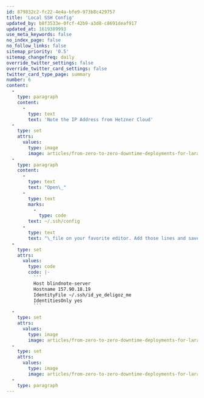 ```yaml
---
id: 879832c2-fc22-4e4a-bfe9-973b8c429757
title: 'Local SSH Config'
updated_by: b8f3533e-0fcf-42b9-a3d8-c8691deaf917
updated_at: 1619389993
use_meta_keywords: false
no_index_page: false
no_follow_links: false
sitemap_priority: '0.5'
sitemap_changefreq: daily
override_twitter_settings: false
override_twitter_card_settings: false
twitter_card_type_page: summary
number: 6
content:
  -
    type: paragraph
    content:
      -
        type: text
        text: 'Note the IP Address from Hetzner Cloud'
  -
    type: set
    attrs:
      values:
        type: image
        image: articles/from-zero-to-zero-downtime-deployments-for-laravel/6-local-ssh-config/6-local-ssh-config-1.png
  -
    type: paragraph
    content:
      -
        type: text
        text: "Open\_"
      -
        type: text
        marks:
          -
            type: code
        text: ~/.ssh/config
      -
        type: text
        text: "\_file on your favorite editor. Add those lines and save"
  -
    type: set
    attrs:
      values:
        type: code
        code: |-
          ```
          Host blindnote-server
          Hostname 157.90.18.19
          IdentityFile ~/.ssh/id_ye_deligoz_me
          IdentitiesOnly yes
          ```
  -
    type: set
    attrs:
      values:
        type: image
        image: articles/from-zero-to-zero-downtime-deployments-for-laravel/6-local-ssh-config/6-local-ssh-config-2.png
  -
    type: set
    attrs:
      values:
        type: image
        image: articles/from-zero-to-zero-downtime-deployments-for-laravel/6-local-ssh-config/6-local-ssh-config-3.png
  -
    type: paragraph
---
```

